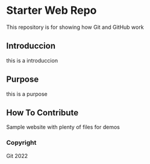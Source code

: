 # Starter Web Repo

This repository is for showing how Git and GitHub work

## Introduccion
this is a introduccion
## Purpose
this is a purpose

## How To Contribute
Sample website with plenty of files for demos

### Copyright

Git 2022